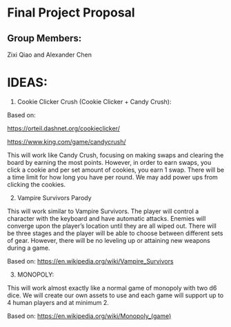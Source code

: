# Final Project Proposal

## Group Members:

Zixi Qiao and Alexander Chen
       
# IDEAS:

1. Cookie Clicker Crush (Cookie Clicker + Candy Crush):

Based on: 

https://orteil.dashnet.org/cookieclicker/

https://www.king.com/game/candycrush/

This will work like Candy Crush, focusing on making swaps and clearing the board by earning the most points. However, in order to earn swaps, you click a cookie and per set amount of cookies, you earn 1 swap. There will be a time limit for how long you have per round. We may add power ups from clicking the cookies.

2. Vampire Survivors Parody

This will work similar to Vampire Survivors. The player will control a character with the keyboard and have automatic attacks. Enemies will converge upon the player’s location until they are all wiped out. There will be three stages and the player will be able to choose between different sets of gear. However, there will be no leveling up or attaining new weapons during a game.

Based on: https://en.wikipedia.org/wiki/Vampire_Survivors

3. MONOPOLY:

This will work almost exactly like a normal game of monopoly with two d6 dice. We will create our own assets to use and each game will support up to 4 human players and at minimum 2.

Based on: https://en.wikipedia.org/wiki/Monopoly_(game)

